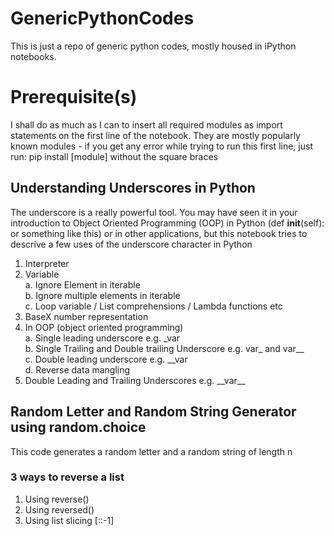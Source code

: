 # GenericPythonCodes
This is just a repo of generic python codes, mostly housed in iPython notebooks.

# Prerequisite(s)
I shall do as much as I can to insert all required modules as import statements on the first line of the notebook. They are mostly popularly known modules - if you get any error while trying to run this first line, just run:
pip install [module] without the square braces

## Understanding Underscores in Python
The underscore is a really powerful tool. You may have seen it in your introduction to Object Oriented Programming (OOP) in Python (def __init__(self): or something like this) or in other applications, but this notebook tries to descrive a few uses of the underscore character in Python
1. Interpreter
2. Variable<br>
  a. Ignore Element in iterable<br>
  b. Ignore multiple elements in iterable<br>
  c. Loop variable / List comprehensions / Lambda functions etc<br>
3. BaseX number representation<br>
4. In OOP (object oriented programming)<br>
  a. Single leading underscore e.g. \_var<br>
  b. Single Trailing and Double trailing Underscore e.g. var\_ and var\_\_<br>
  c. Double leading underscore e.g. \_\_var<br>
  d. Reverse data mangling<br>
5. Double Leading and Trailing Underscores e.g. \_\_var\_\_

## Random Letter and Random String Generator using random.choice
This code generates a random letter and a random string of length n

### 3 ways to reverse a list
1. Using reverse()
2. Using reversed()
3. Using list slicing [::-1]

